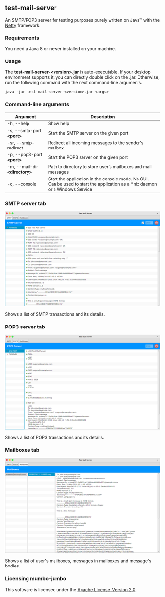 ## test-mail-server

An SMTP/POP3 server for testing purposes purely written on Java&trade; with the [Netty](https://netty.io) framework. 


### Requirements

You need a Java 8 or newer installed on your machine.


### Usage

The **test-mail-server-&lt;version&gt;.jar** is auto-executable.
If your desktop environment supports it, you can directly double click on the .jar. 
Otherwise, run the following command with the next command-line arguments.

```
java -jar test-mail-server-<version>.jar <args>
```

### Command-line arguments

Argument                              | Description
--------------------------------------|------------
-h, --help                            | Show help
-s, --smtp-port **&lt;port&gt;**      | Start the SMTP server on the given port
-sr, --smtp-redirect                  | Redirect all incoming messages to the sender's mailbox
-p, --pop3-port **&lt;port&gt;**      | Start the POP3 server on the given port
-m, --mail-dir **&lt;directory&gt;**  | Path to directory to store user's mailboxes and mail messages
-c, --console                         | Start the application in the console mode. No GUI. Can be used to start the application as a *nix daemon or a Windows Service
        

### SMTP server tab
![SMTP Server](smtp-server.png)

Shows a list of SMTP transactions and its details.


### POP3 server tab
![POP3 Server](pop3-server.png)

Shows a list of POP3 transactions and its details.


### Mailboxes tab
![Mailboxes](mailboxes.png)

Shows a list of user's mailboxes, messages in mailboxes and message's bodies.


### Licensing mumbo-jumbo

This software is licensed under the [Apache License, Version 2.0](http://www.apache.org/licenses/LICENSE-2.0).